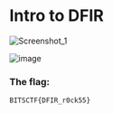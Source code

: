 <h1>Intro to DFIR</h1>

![Screenshot_1](https://github.com/YourCH0ICE/CTF-Write-ups/assets/127401530/0cfb7940-0948-46f3-af39-ef48c973e1f2)


![image](https://github.com/YourCH0ICE/CTF-Write-ups/assets/127401530/9b60329b-74f2-4db2-9047-494e98748215)


<h3>The flag:</h3>

```BITSCTF{DFIR_r0ck55}``` 


